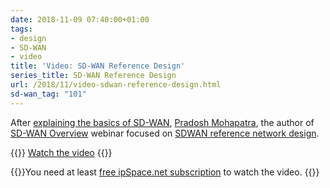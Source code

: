 ```yaml
---
date: 2018-11-09 07:40:00+01:00
tags:
- design
- SD-WAN
- video
title: 'Video: SD-WAN Reference Design'
series_title: SD-WAN Reference Design
url: /2018/11/video-sdwan-reference-design.html
sd-wan_tag: "101"
---
```

After [explaining the basics of SD-WAN](https://blog.ipspace.net/2018/09/video-what-is-sdwan.html), [Pradosh Mohapatra](https://www.ipspace.net/Author:Pradosh_Mohapatra), the author of [SD-WAN Overview](https://www.ipspace.net/SD-WAN_Overview) webinar focused on [SDWAN reference network design](https://my.ipspace.net/bin/get/SDWAN/2%20-%20Reference%20Network%20Design.mp4).

{{<jump>}}
[Watch the video](https://my.ipspace.net/bin/get/SDWAN/2%20-%20Reference%20Network%20Design.mp4)
{{</jump>}}

{{<note free>}}You need at least [free ipSpace.net subscription](https://www.ipspace.net/Subscription/Free) to watch the video.
{{</note>}}
